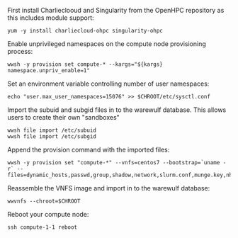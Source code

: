 First install Charlieclooud and Singularity from the OpenHPC repository as this includes module support:
```
yum -y install charliecloud-ohpc singularity-ohpc
```

Enable unprivileged namespaces on the compute node provisioning process:
```
wwsh -y provision set compute-* --kargs="${kargs} namespace.unpriv_enable=1"
```

Set an environment variable controlling number of user namespaces:
```
echo "user.max_user_namespaces=15076" >> $CHROOT/etc/sysctl.conf
```

Import the subuid and subgid files in to the warewulf database. This allows users to create their own "sandboxes" 
```
wwsh file import /etc/subuid
wwsh file import /etc/subgid
```


Append the provision command with the imported files:
```
wwsh -y provision set "compute-*" --vnfs=centos7 --bootstrap=`uname -r` --files=dynamic_hosts,passwd,group,shadow,network,slurm.conf,munge.key,nhc.conf,subuid,subgid
```

Reassemble the VNFS image and import in to the warewulf database:
```
wwvnfs --chroot=$CHROOT
```

Reboot your compute node:
```
ssh compute-1-1 reboot
```
